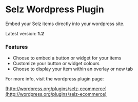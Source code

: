 # Selz Wordpress Plugin

Embed your Selz items directly into your wordpress site. 

Latest version: **1.2**

### Features

- Choose to embed a button or widget for your items
- Customize your button or widget colours
- Choose to display your item within an overlay or new tab


For more info, visit the wordpress plugin page:

[http://wordpress.org/plugins/selz-ecommerce](http://wordpress.org/plugins/selz-ecommerce)


